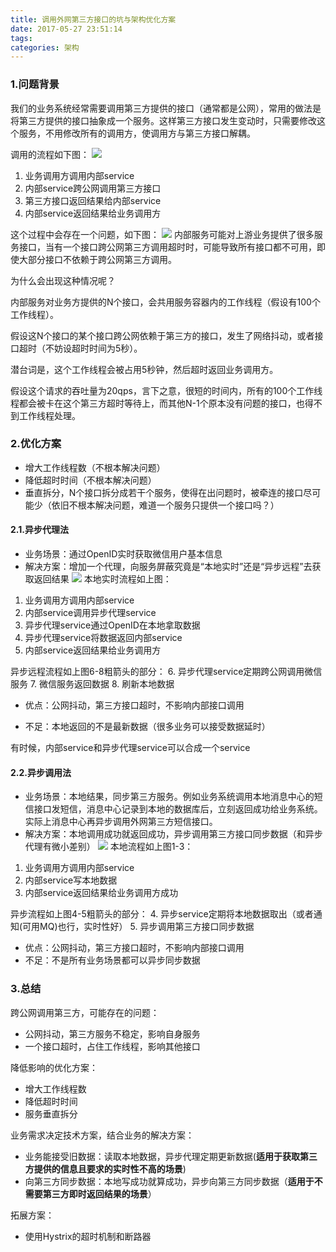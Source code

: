 ```yaml
---
title: 调用外网第三方接口的坑与架构优化方案
date: 2017-05-27 23:51:14
tags:
categories: 架构
---
```


### 1.问题背景
我们的业务系统经常需要调用第三方提供的接口（通常都是公网），常用的做法是将第三方提供的接口抽象成一个服务。这样第三方接口发生变动时，只需要修改这个服务，不用修改所有的调用方，使调用方与第三方接口解耦。

调用的流程如下图：
![](http://ooxz0ztfx.bkt.clouddn.com/wwdy1.png)

1. 业务调用方调用内部service
2. 内部service跨公网调用第三方接口
3. 第三方接口返回结果给内部service
4. 内部service返回结果给业务调用方

这个过程中会存在一个问题，如下图：
![](http://ooxz0ztfx.bkt.clouddn.com/wwdy2.png)
内部服务可能对上游业务提供了很多服务接口，当有一个接口跨公网第三方调用超时时，可能导致所有接口都不可用，即使大部分接口不依赖于跨公网第三方调用。

为什么会出现这种情况呢？

内部服务对业务方提供的N个接口，会共用服务容器内的工作线程（假设有100个工作线程）。

假设这N个接口的某个接口跨公网依赖于第三方的接口，发生了网络抖动，或者接口超时（不妨设超时时间为5秒）。

潜台词是，这个工作线程会被占用5秒钟，然后超时返回业务调用方。

假设这个请求的吞吐量为20qps，言下之意，很短的时间内，所有的100个工作线程都会被卡在这个第三方超时等待上，而其他N-1个原本没有问题的接口，也得不到工作线程处理。

### 2.优化方案
- 增大工作线程数（不根本解决问题）
- 降低超时时间（不根本解决问题）
- 垂直拆分，N个接口拆分成若干个服务，使得在出问题时，被牵连的接口尽可能少（依旧不根本解决问题，难道一个服务只提供一个接口吗？）
#### 2.1.异步代理法
- 业务场景：通过OpenID实时获取微信用户基本信息
- 解决方案：增加一个代理，向服务屏蔽究竟是“本地实时”还是“异步远程”去获取返回结果
  ![](http://ooxz0ztfx.bkt.clouddn.com/wwdy5.png)
  本地实时流程如上图：
1. 业务调用方调用内部service
2. 内部service调用异步代理service
3. 异步代理service通过OpenID在本地拿取数据
4. 异步代理service将数据返回内部service
5. 内部service返回结果给业务调用方

异步远程流程如上图6-8粗箭头的部分：
6. 异步代理service定期跨公网调用微信服务
7. 微信服务返回数据
8. 刷新本地数据

- 优点：公网抖动，第三方接口超时，不影响内部接口调用

- 不足：本地返回的不是最新数据（很多业务可以接受数据延时）

有时候，内部service和异步代理service可以合成一个service
#### 2.2.异步调用法
- 业务场景：本地结果，同步第三方服务。例如业务系统调用本地消息中心的短信接口发短信，消息中心记录到本地的数据库后，立刻返回成功给业务系统。实际上消息中心再异步调用外网第三方短信接口。
- 解决方案：本地调用成功就返回成功，异步调用第三方接口同步数据（和异步代理有微小差别）
  ![](http://ooxz0ztfx.bkt.clouddn.com/wwdy6.png)
  本地流程如上图1-3：
1. 业务调用方调用内部service
2. 内部service写本地数据
3. 内部service返回结果给业务调用方成功

异步流程如上图4-5粗箭头的部分：
4. 异步service定期将本地数据取出（或者通知(可用MQ)也行，实时性好）
5. 异步调用第三方接口同步数据
- 优点：公网抖动，第三方接口超时，不影响内部接口调用
- 不足：不是所有业务场景都可以异步同步数据

### 3.总结
跨公网调用第三方，可能存在的问题：
- 公网抖动，第三方服务不稳定，影响自身服务
- 一个接口超时，占住工作线程，影响其他接口

降低影响的优化方案：
- 增大工作线程数
- 降低超时时间
- 服务垂直拆分


业务需求决定技术方案，结合业务的解决方案：
- 业务能接受旧数据：读取本地数据，异步代理定期更新数据(**适用于获取第三方提供的信息且要求的实时性不高的场景**)
- 向第三方同步数据：本地写成功就算成功，异步向第三方同步数据（**适用于不需要第三方即时返回结果的场景**）

拓展方案：
- 使用Hystrix的超时机制和断路器
